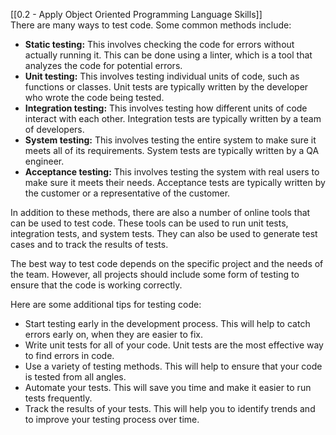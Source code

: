 [[0.2 - Apply Object Oriented Programming Language Skills]]  
There are many ways to test code. Some common methods include:

- **Static testing:** This involves checking the code for errors without actually running it. This can be done using a linter, which is a tool that analyzes the code for potential errors.
- **Unit testing:** This involves testing individual units of code, such as functions or classes. Unit tests are typically written by the developer who wrote the code being tested.
- **Integration testing:** This involves testing how different units of code interact with each other. Integration tests are typically written by a team of developers.
- **System testing:** This involves testing the entire system to make sure it meets all of its requirements. System tests are typically written by a QA engineer.
- **Acceptance testing:** This involves testing the system with real users to make sure it meets their needs. Acceptance tests are typically written by the customer or a representative of the customer.

In addition to these methods, there are also a number of online tools that can be used to test code. These tools can be used to run unit tests, integration tests, and system tests. They can also be used to generate test cases and to track the results of tests.

The best way to test code depends on the specific project and the needs of the team. However, all projects should include some form of testing to ensure that the code is working correctly.

Here are some additional tips for testing code:

- Start testing early in the development process. This will help to catch errors early on, when they are easier to fix.
- Write unit tests for all of your code. Unit tests are the most effective way to find errors in code.
- Use a variety of testing methods. This will help to ensure that your code is tested from all angles.
- Automate your tests. This will save you time and make it easier to run tests frequently.
- Track the results of your tests. This will help you to identify trends and to improve your testing process over time.